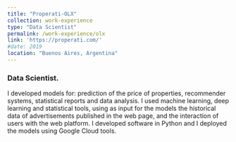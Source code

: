 ```yaml
---
title: "Properati-OLX"
collection: work-experience
type: "Data Scientist"
permalink: /work-experience/olx        
link: 'https://properati.com/'
#date: 2019
location: "Buenos Aires, Argentina"
---
```


<h3>Data Scientist.</h3>
<p>I developed models for:  prediction of the price of properties, recommender systems, statistical reports and data analysis. I used machine learning, deep learning and statistical tools, using as input for the models the historical data of advertisements published in the web page, and the interaction of users with the  web  platform.   I  developed  software  in  Python  and  I deployed the models using Google Cloud tools.</p>
